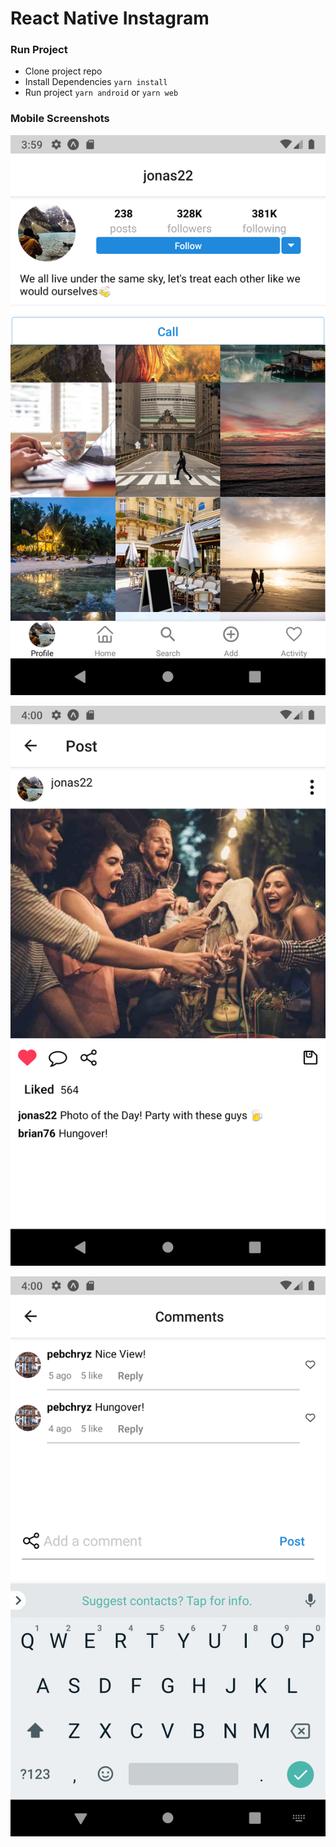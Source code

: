# React Native Instagram

### Run Project

- Clone project repo
- Install Dependencies
  `yarn install`
- Run project
  `yarn android`
  or
  `yarn web`

### Mobile Screenshots

![screenshot1](/assets/screenshots/Screenshot1.png)

![screenshot2](/assets/screenshots/Screenshot2.png)

![screenshot3](/assets/screenshots/Screenshot3.png)
